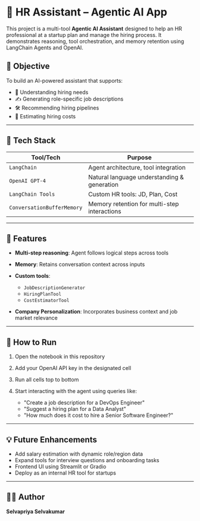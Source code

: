 # 🤖 HR Assistant – Agentic AI App

This project is a multi-tool **Agentic AI Assistant** designed to help an HR professional at a startup plan and manage the hiring process. It demonstrates reasoning, tool orchestration, and memory retention using LangChain Agents and OpenAI.

## 📌 Objective

To build an AI-powered assistant that supports:

* 🧠 Understanding hiring needs
* ✍️ Generating role-specific job descriptions
* 🛠️ Recommending hiring pipelines
* 💸 Estimating hiring costs

---

## 💪 Tech Stack

| Tool/Tech                  | Purpose                                      |
| -------------------------- | -------------------------------------------- |
| `LangChain`                | Agent architecture, tool integration         |
| `OpenAI GPT-4`             | Natural language understanding & generation  |
| `LangChain Tools`          | Custom HR tools: JD, Plan, Cost              |
| `ConversationBufferMemory` | Memory retention for multi-step interactions |


---

## 🧠 Features

* **Multi-step reasoning**: Agent follows logical steps across tools
* **Memory**: Retains conversation context across inputs
* **Custom tools**:

  * `JobDescriptionGenerator`
  * `HiringPlanTool`
  * `CostEstimatorTool`
* **Company Personalization**: Incorporates business context and job market relevance

---

## 🚀 How to Run

1. Open the notebook in this repository
2. Add your OpenAI API key in the designated cell
3. Run all cells top to bottom
4. Start interacting with the agent using queries like:

   * "Create a job description for a DevOps Engineer"
   * "Suggest a hiring plan for a Data Analyst"
   * "How much does it cost to hire a Senior Software Engineer?"

---



## 💡 Future Enhancements

* Add salary estimation with dynamic role/region data
* Expand tools for interview questions and onboarding tasks
* Frontend UI using Streamlit or Gradio
* Deploy as an internal HR tool for startups

---

## 👩‍💻 Author

**Selvapriya Selvakumar**

